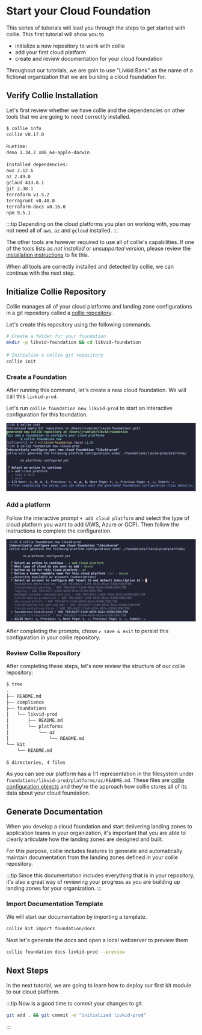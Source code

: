 # Start your Cloud Foundation

This series of tutorials will lead you through the steps to get started with collie. This first tutorial will show you to

- initialize a new repository to work with collie
- add your first cloud platform
- create and review documentation for your cloud foundation

Throughout our tutorials, we are goin to use "Livkid Bank" as the name of a fictional organization that we are building a cloud foundation for.

## Verify Collie Installation

Let's first review whether we have collie and the dependencies on other tools that we are going to need correctly installed.

```text
$ collie info
collie v0.17.0

Runtime:
deno 1.34.2 x86_64-apple-darwin

Installed dependencies:
aws 2.12.6
az 2.49.0
gcloud 433.0.1
git 2.38.1
terraform v1.5.2
terragrunt v0.48.0
terraform-docs v0.16.0
npm 9.5.1
```

:::tip
Depending on the cloud platforms you plan on working with, you may not need all of `aws`, `az` and `gcloud` installed.
:::

The other tools are however required to use all of collie's capabilities. If one of the tools lists as *not installed* or *unsupported version*, please review the [installation instructions]((https://github.com/meshcloud/collie-cli#-installation)) to fix this.

When all tools are correctly installed and detected by collie, we can continue with the next step.

## Initialize Collie Repository

Collie manages all of your cloud platforms and landing zone configurations in a git repository called a [collie repository](../reference/repository.md).

Let's create this repository using the following commands.

```sh
# Create a folder for your foundation 
mkdir -p likvid-foundation && cd likvid-foundation

# Initialize a collie git repository
collie init
```

### Create a Foundation

After running this command, let's create a new cloud foundation. We will call this `livkid-prod`.

Let's run `collie foundation new likvid-prod` to start an interactive configuration for this foundation.

![collie foundation new output](assets/collie-foundation-new.png)

### Add a platform

Follow the interactive prompt `+ add cloud platform` and select the type of cloud platform you want to add (AWS, Azure or GCP). Then follow the instructions to complete the configuration.

![collie foundation new add platform](assets/collie-foundation-new-add-platform.png)

After completing the prompts, chose `✔ save & exit` to persist this configuration in your collie repository.

### Review Collie Repository

After completing these steps, let's now review the structure of our collie repository:

```text
$ tree
.
├── README.md
├── compliance
├── foundations
│   └── likvid-prod
│       ├── README.md
│       └── platforms
│           └── az
│               └── README.md
└── kit
    └── README.md

6 directories, 4 files
```

As you can see our platform has a 1:1 representation in the filesystem under `foundations/likvid-prod/platforms/az/README.md`. These files are [collie configuration objects](../reference/repository.md#configuration-objects) and they're the approach how collie stores all of its data about your cloud foundation.

## Generate Documentation

When you develop a cloud foundation and start delivering landing zones to application teams in your organization,
it's important that you are able to clearly articulate how the landing zones are designed and built.

For this purpose, collie includes features to generate and automatically maintain documentation from the landing zones defined in your collie repository.

:::tip
Since this documentation includes everything that is in your repository, it's also a great way of reviewing your progress
as you are building up landing zones for your organization.
:::

### Import Documentation Template

We will start our documentation by importing a template.

```sh
collie kit import foundation/docs
```

Next let's generate the docs and open a local webserver to preview them

```sh
collie foundation docs livkid-prod --preview
```

<!-- TODO: put in a great screenshot here -->

## Next Steps

In the next tutorial, we are going to learn how to deploy our first kit module to our cloud platform.


:::tip
Now is a good time to commit your changes to git.

```sh
git add . && git commit -m "initialized livkid-prod"
```

:::